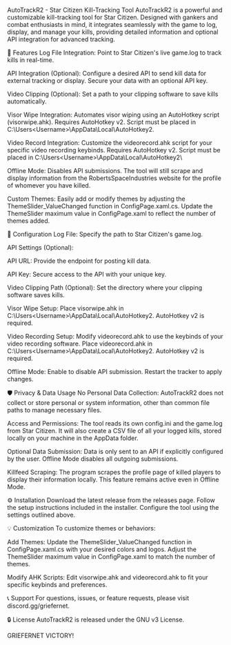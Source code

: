 AutoTrackR2 - Star Citizen Kill-Tracking Tool
AutoTrackR2 is a powerful and customizable kill-tracking tool for Star Citizen. Designed with gankers and combat enthusiasts in mind, it integrates seamlessly with the game to log, display, and manage your kills, providing detailed information and optional API integration for advanced tracking.

🚀 Features
Log File Integration: Point to Star Citizen's live game.log to track kills in real-time.

API Integration (Optional):
Configure a desired API to send kill data for external tracking or display.
Secure your data with an optional API key.

Video Clipping (Optional):
Set a path to your clipping software to save kills automatically.

Visor Wipe Integration:
Automates visor wiping using an AutoHotkey script (visorwipe.ahk).
Requires AutoHotkey v2.
Script must be placed in C:\Users\<Username>\AppData\Local\AutoHotkey2\.

Video Record Integration:
Customize the videorecord.ahk script for your specific video recording keybinds.
Requires AutoHotkey v2.
Script must be placed in C:\Users\<Username>\AppData\Local\AutoHotkey2\

Offline Mode:
Disables API submissions. The tool will still scrape and display information from the RobertsSpaceIndustries website for the profile of whomever you have killed.

Custom Themes:
Easily add or modify themes by adjusting the ThemeSlider_ValueChanged function in ConfigPage.xaml.cs.
Update the ThemeSlider maximum value in ConfigPage.xaml to reflect the number of themes added.

📁 Configuration
Log File:
Specify the path to Star Citizen's game.log.

API Settings (Optional):

API URL: Provide the endpoint for posting kill data.

API Key: Secure access to the API with your unique key.

Video Clipping Path (Optional):
Set the directory where your clipping software saves kills.

Visor Wipe Setup:
Place visorwipe.ahk in C:\Users\<Username>\AppData\Local\AutoHotkey2\.
AutoHotkey v2 is required.

Video Recording Setup:
Modify videorecord.ahk to use the keybinds of your video recording software.
Place videorecord.ahk in C:\Users\<Username>\AppData\Local\AutoHotkey2\.
AutoHotkey v2 is required.

Offline Mode:
Enable to disable API submission. Restart the tracker to apply changes.

🛡️ Privacy & Data Usage
No Personal Data Collection:
AutoTrackR2 does not collect or store personal or system information, other than common file paths to manage necessary files.

Access and Permissions:
The tool reads its own config.ini and the game.log from Star Citizen. It will also create a CSV file of all your logged kills, stored locally on your machine in the AppData folder.

Optional Data Submission:
Data is only sent to an API if explicitly configured by the user. Offline Mode disables all outgoing submissions.

Killfeed Scraping:
The program scrapes the profile page of killed players to display their information locally. This feature remains active even in Offline Mode.

⚙️ Installation
Download the latest release from the releases page.
Follow the setup instructions included in the installer.
Configure the tool using the settings outlined above.

💡 Customization
To customize themes or behaviors:

Add Themes:
Update the ThemeSlider_ValueChanged function in ConfigPage.xaml.cs with your desired colors and logos.
Adjust the ThemeSlider maximum value in ConfigPage.xaml to match the number of themes.

Modify AHK Scripts:
Edit visorwipe.ahk and videorecord.ahk to fit your specific keybinds and preferences.

📞 Support
For questions, issues, or feature requests, please visit discord.gg/griefernet.

🔒 License
AutoTrackR2 is released under the GNU v3 License.

GRIEFERNET VICTORY!
